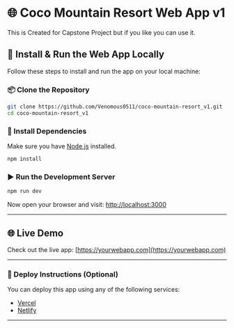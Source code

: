 # 🌐 Coco Mountain Resort Web App v1

This is Created for Capstone Project but if you like you can use it.

## 🚀 Install & Run the Web App Locally

Follow these steps to install and run the app on your local machine:

### 📦 Clone the Repository

```bash
git clone https://github.com/Venomous0511/coco-mountain-resort_v1.git
cd coco-mountain-resort_v1
```

### 📁 Install Dependencies

Make sure you have [Node.js](https://nodejs.org/) installed.

```bash
npm install
```

### ▶️ Run the Development Server

```bash
npm run dev
```

Now open your browser and visit: [http://localhost:3000](http://localhost:3000)

---

## 🌐 Live Demo

Check out the live app: [https://yourwebapp.com](https://yourwebapp.com)

---

### 📲 Deploy Instructions (Optional)

You can deploy this app using any of the following services:

- [Vercel](https://vercel.com/)
- [Netlify](https://netlify.com/)

---